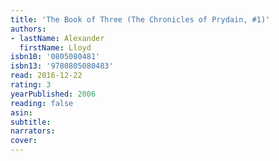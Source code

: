 ```yaml
---
title: 'The Book of Three (The Chronicles of Prydain, #1)'
authors:
- lastName: Alexander
  firstName: Lloyd
isbn10: '0805080481'
isbn13: '9780805080483'
read: 2016-12-22
rating: 3
yearPublished: 2006
reading: false
asin:
subtitle:
narrators:
cover:
---
```

